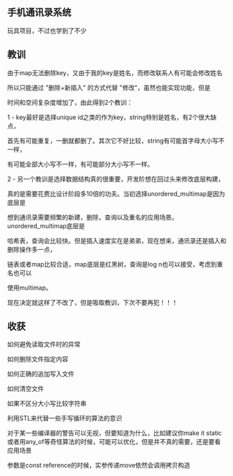 ## 手机通讯录系统

玩具项目，不过也学到了不少


## 教训

由于map无法删除key，又由于我的key是姓名，而修改联系人有可能会修改姓名

所以只能通过 "删除+新插入" 的方式代替 "修改"，虽然也能实现功能，但是

时间和空间复杂度增加了，由此得到2个教训：

1 - key最好是选择unique id之类的作为key，string特别是姓名，有2个很大缺点，

首先有可能重复，一删就都删了。其次它不好比较，string有可能首字母大小写不一样，

有可能全部大小写不一样，有可能部分大小写不一样。

2 - 另一个教训是选择数据结构真的很重要，开发阶想在回过头来修改底层构建，

真的是需要花费比设计阶段多10倍的功夫。当初选择unordered_multimap是因为底层是

想到通讯录需要频繁的新建，删除，查询以及重名的应用场景。unordered_multimap底层是

哈希表，查询会比较快。但是插入速度实在是弟弟，现在想来，通讯录还是插入和删除操作多一点，

链表或者map比较合适，map底层是红黑树，查询是log n也可以接受，考虑到重名也可以

使用multimap。

现在决定就这样了不改了，但是吸取教训，下次不要再犯！！！



## 收获

如何避免读取文件时的异常

如何删除文件指定内容

如何正确的追加写入文件

如何清空文件

如果不区分大小写比较字符串

利用STL来代替一些手写循环的算法的意识

对于某一些编译器的警告可以无视，但要知道为什么，比如建议你make it static或者用any_of等奇怪算法的时候，可能可以优化，但是并不真的需要，还是要看应用场景

参数是const reference的时候，实参传递move依然会调用拷贝构造
